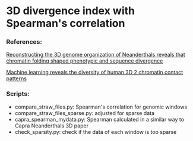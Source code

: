 # 3D divergence index with Spearman's correlation

### References:
[Reconstructing the 3D genome organization of Neanderthals reveals that chromatin folding shaped phenotypic and sequence divergence]

[Machine learning reveals the diversity of human 3D
2 chromatin contact patterns]

[Reconstructing the 3D genome organization of Neanderthals reveals that chromatin folding shaped phenotypic and sequence divergence]: https://www.biorxiv.org/content/10.1101/2022.02.07.479462v1.full
[Machine learning reveals the diversity of human 3D
2 chromatin contact patterns]: https://www.biorxiv.org/content/10.1101/2023.12.22.573104v1

### Scripts:
- compare_straw_files.py: Spearman's correlation for genomic windows
- compare_straw_files_sparse.py: adjusted for sparse data
- capra_spearman_mydata.py: Spearman calculated in a similar way to Capra Neanderthals 3D paper
- check_sparsity.py: check if the data of each window is too sparse

